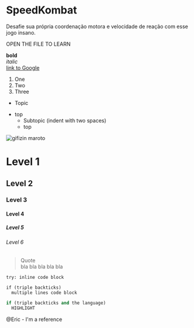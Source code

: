 # SpeedKombat
Desafie sua própria coordenação motora e velocidade de reação com esse jogo insano.

OPEN THE FILE TO LEARN


**bold**   
*italic*    
[link to Google](https://google.com)   

1. One    
2. Two    
3. Three     

- Topic
* top    
  - Subtopic   (indent with two spaces)
  * top 
  

![gifizin maroto](https://cdn-images-1.medium.com/max/1600/0*4oX1MW04t57xZwfc.gif)

# Level 1
## Level 2
### Level 3
#### Level 4
##### Level 5
###### Level 6

> Quote    
> bla bla bla bla bla

` try: inline code block `

```
if (triple backticks)
  multiple lines code block
```

```python
if (triple backticks and the language)
  HIGHLIGHT
```

@Eric - I'm a reference
